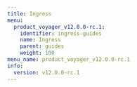 ```yaml
---
title: Ingress
menu:
  product_voyager_v12.0.0-rc.1:
    identifier: ingress-guides
    name: Ingress
    parent: guides
    weight: 100
menu_name: product_voyager_v12.0.0-rc.1
info:
  version: v12.0.0-rc.1
---
```


